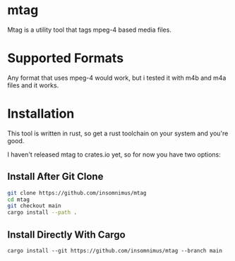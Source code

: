 # mtag

Mtag is a utility tool that tags mpeg-4  based media files.

# Supported Formats

Any format that uses mpeg-4 would work, but i tested it with m4b and m4a files and it works.

# Installation

This tool is written in rust, so get a rust toolchain on your system and you're good.

I haven't released mtag to crates.io yet, so for now you have two options:

## Install After Git Clone

```sh
git clone https://github.com/insomnimus/mtag
cd mtag
git checkout main
cargo install --path .
```

## Install Directly With Cargo

`cargo install --git https://github.com/insomnimus/mtag --branch main`
